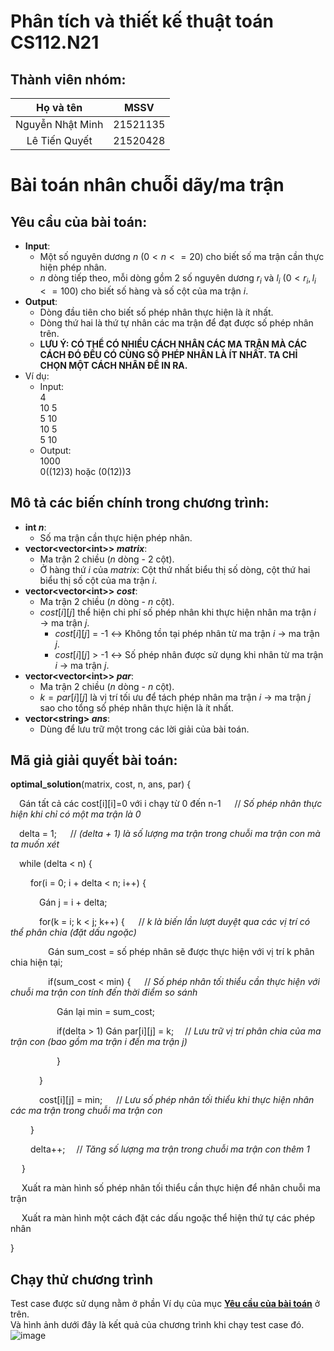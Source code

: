 # Phân tích và thiết kế thuật toán CS112.N21
## Thành viên nhóm: ##
|     Họ và tên     |    MSSV    |
| :---------------: | :--------: |
| Nguyễn Nhật Minh  | 21521135   |
| Lê Tiến Quyết     | 21520428   |
# Bài toán nhân chuỗi dãy/ma trận 
## Yêu cầu của bài toán:  
- **Input**: 
  - Một số nguyên dương $n$ ($0 < n <= 20$) cho biết số ma trận cần thực hiện phép nhân.  
  - $n$ dòng tiếp theo, mỗi dòng gồm 2 số nguyên dương $r_i$ và $l_i$ ($0 < r_i, l_i <= 100$) cho biết số hàng và số cột của ma trận $i$.
- **Output**:
  - Dòng đầu tiên cho biết số phép nhân thực hiện là ít nhất.
  - Dòng thứ hai là thứ tự nhân các ma trận để đạt được số phép nhân trên.
  - **LƯU Ý: CÓ THỂ CÓ NHIỀU CÁCH NHÂN CÁC MA TRẬN MÀ CÁC CÁCH ĐÓ ĐỀU CÓ CÙNG SỐ PHÉP NHÂN LÀ ÍT NHẤT. TA CHỈ CHỌN MỘT CÁCH NHÂN ĐỂ IN RA.** 
- Ví dụ:
  - Input:  
4  
10 5  
5 10  
10 5  
5 10  
  - Output:  
1000  
0((12)3) hoặc (0(12))3
## Mô tả các biến chính trong chương trình:  
- **int $n$**:   
  - Số ma trận cần thực hiện phép nhân.
- **vector<vector\<int\>> $matrix$**:  
  - Ma trận 2 chiều ($n$ dòng - 2 cột).  
  - Ở hàng thứ $i$ của $matrix$: Cột thứ nhất biểu thị số dòng, cột thứ hai biểu thị số cột của ma trận $i$.
- **vector<vector\<int\>> $cost$**:  
  - Ma trận 2 chiều ($n$ dòng - $n$ cột).  
  - $cost[i][j]$ thể hiện chi phí số phép nhân khi thực hiện nhân ma trận $i$ $\rightarrow$ ma trận $j$.  
    - $cost[i][j]$ = -1 $\leftrightarrow$ Không tồn tại phép nhân từ ma trận $i$ $\rightarrow$ ma trận $j$.  
    - $cost[i][j]$ > -1 $\leftrightarrow$ Số phép nhân được sử dụng khi nhân từ ma trận $i$ $\rightarrow$ ma trận $j$.  
- **vector<vector\<int\>> $par$**:  
  - Ma trận 2 chiều ($n$ dòng - $n$ cột).  
  - $k = par[i][j]$ là vị trí tối ưu để tách phép nhân ma trận $i$ $\rightarrow$ ma trận $j$ sao cho tổng số phép nhân thực hiện là ít nhất.  
- **vector\<string\> $ans$**:  
  - Dùng để lưu trữ một trong các lời giải của bài toán.  
 ## Mã giả giải quyết bài toán:
 
**optimal_solution**(matrix, cost, n, ans, par) {

&emsp;Gán tất cả các cost[i][i]=0 với i chạy từ 0 đến n-1   &emsp;   // *Số phép nhân thực hiện khi chỉ có một ma trận là 0*
  
&emsp;delta = 1;     &emsp;  // *(delta + 1) là số lượng ma trận trong chuỗi ma trận con mà ta muốn xét* 
  
&emsp;while (delta < n) {
  
&emsp;&emsp;    for(i = 0; i + delta < n; i++) {
    
&emsp;&emsp;&emsp;    Gán j = i + delta;
      
&emsp;&emsp;&emsp;    for(k = i; k < j; k++) { &emsp;  // *k là biến lần lượt duyệt qua các vị trí có thể phân chia (đặt dấu ngoặc)*
      
&emsp;&emsp;&emsp;&emsp;    Gán sum_cost = số phép nhân sẽ được thực hiện với vị trí k phân chia hiện tại;
      
&emsp;&emsp;&emsp;&emsp;    if(sum_cost < min) { &emsp;  // *Số phép nhân tối thiểu cần thực hiện với chuỗi ma trận con tính đến thời điểm so sánh*
      
&emsp;&emsp;&emsp;&emsp;&emsp;    Gán lại min = sum_cost;
        
&emsp;&emsp;&emsp;&emsp;&emsp;    if(delta > 1) Gán par[i][j] = k;  &emsp;// *Lưu trữ vị trí phân chia của ma trận con (bao gồm ma trận i đến ma trận j)*

&emsp;&emsp;&emsp;&emsp;&emsp;    }

&emsp;&emsp;&emsp;      }
      
&emsp;&emsp;&emsp;    cost[i][j] = min;   &emsp; // *Lưu số phép nhân tối thiểu khi thực hiện nhân các ma trận trong chuỗi ma trận con*

&emsp;&emsp;    }
      
&emsp;&emsp;    delta++; &emsp;// *Tăng số lượng ma trận trong chuỗi ma trận con thêm 1*
    
&emsp;    }
  
&emsp;    Xuất ra màn hình số phép nhân tối thiểu cần thực hiện để nhân chuỗi ma trận 
  
&emsp;    Xuất ra màn hình một cách đặt các dấu ngoặc thể hiện thứ tự các phép nhân 
  
}
## Chạy thử chương trình  
Test case được sử dụng nằm ở phần Ví dụ của mục [**Yêu cầu của bài toán**](https://github.com/LeTienQuyet/CS112.N21_multiply_matrix#y%C3%AAu-c%E1%BA%A7u-c%E1%BB%A7a-b%C3%A0i-to%C3%A1n) ở trên.  
Và hình ảnh dưới đây là kết quả của chương trình khi chạy test case đó.  
![image](https://github.com/LeTienQuyet/CS112.N21_multiply_matrix/assets/97799935/e06a3745-8cdb-4bbd-9983-d8f9a44f7b34)

